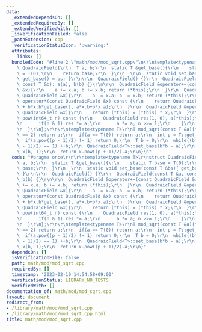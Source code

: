 ```yaml
---
data:
  _extendedDependsOn: []
  _extendedRequiredBy: []
  _extendedVerifiedWith: []
  _isVerificationFailed: false
  _pathExtension: cpp
  _verificationStatusIcon: ':warning:'
  attributes:
    links: []
  bundledCode: "#line 2 \"math/mod/mod_sqrt.cpp\"\n\r\ntemplate<typename T>\r\nstruct\
    \ QuadraicField{\r\n  T a, b;\r\n  static T &get_base(){\r\n    static T base\
    \ = T(0);\r\n    return base;\r\n  }\r\n  \r\n  static void set_base(const T &bs){\
    \ get_base() = bs; }\r\n\r\n  QuadraicField() {}\r\n  QuadraicField(const T &a,\
    \ const T &b): a(a), b(b) {}\r\n\r\n  QuadraicField &operator+=(const QuadraicField\
    \ &x){\r\n    a += x.a; b += x.b; return (*this);\r\n  }\r\n  QuadraicField &operator-=(const\
    \ QuadraicField &x){\r\n    a -= x.a; b -= x.b; return (*this);\r\n  }\r\n  QuadraicField\
    \ operator*(const QuadraicField &x) const {\r\n    return QuadraicField(a*x.a\
    \ + b*x.b*get_base(), a*x.b+b*x.a);\r\n  }\r\n  QuadraicField &operator*=(const\
    \ QuadraicField &x){\r\n    return (*this) = (*this) * x;\r\n  }\r\n\r\n  QuadraicField\
    \ pow(int64_t n) const {\r\n    QuadraicField res(1, 0), a(*this);\r\n    while(n){\r\
    \n      if(n & 1) res *= a;\r\n      a *= a; n >>= 1;\r\n    }\r\n    return res;\r\
    \n  }\r\n};\r\n\r\ntemplate<typename T>\r\nT mod_sqrt(const T &a){\r\n  if(T::get_mod()\
    \ == 2) return a;\r\n  if(a == T(0)) return a;\r\n  int p = T::get_mod();\r\n\
    \  if(a.pow((p - 1)/2) != 1) return 0;\r\n  T b = 0;\r\n  while((b*b - a).pow((p\
    \ - 1)/2) == 1) ++b;\r\n  QuadraicField<T>::set_base(b*b - a);\r\n  QuadraicField<T>\
    \ x(b, 1);\r\n  return x.pow((p + 1)/2).a;\r\n}\n"
  code: "#pragma once\r\n\r\ntemplate<typename T>\r\nstruct QuadraicField{\r\n  T\
    \ a, b;\r\n  static T &get_base(){\r\n    static T base = T(0);\r\n    return\
    \ base;\r\n  }\r\n  \r\n  static void set_base(const T &bs){ get_base() = bs;\
    \ }\r\n\r\n  QuadraicField() {}\r\n  QuadraicField(const T &a, const T &b): a(a),\
    \ b(b) {}\r\n\r\n  QuadraicField &operator+=(const QuadraicField &x){\r\n    a\
    \ += x.a; b += x.b; return (*this);\r\n  }\r\n  QuadraicField &operator-=(const\
    \ QuadraicField &x){\r\n    a -= x.a; b -= x.b; return (*this);\r\n  }\r\n  QuadraicField\
    \ operator*(const QuadraicField &x) const {\r\n    return QuadraicField(a*x.a\
    \ + b*x.b*get_base(), a*x.b+b*x.a);\r\n  }\r\n  QuadraicField &operator*=(const\
    \ QuadraicField &x){\r\n    return (*this) = (*this) * x;\r\n  }\r\n\r\n  QuadraicField\
    \ pow(int64_t n) const {\r\n    QuadraicField res(1, 0), a(*this);\r\n    while(n){\r\
    \n      if(n & 1) res *= a;\r\n      a *= a; n >>= 1;\r\n    }\r\n    return res;\r\
    \n  }\r\n};\r\n\r\ntemplate<typename T>\r\nT mod_sqrt(const T &a){\r\n  if(T::get_mod()\
    \ == 2) return a;\r\n  if(a == T(0)) return a;\r\n  int p = T::get_mod();\r\n\
    \  if(a.pow((p - 1)/2) != 1) return 0;\r\n  T b = 0;\r\n  while((b*b - a).pow((p\
    \ - 1)/2) == 1) ++b;\r\n  QuadraicField<T>::set_base(b*b - a);\r\n  QuadraicField<T>\
    \ x(b, 1);\r\n  return x.pow((p + 1)/2).a;\r\n}"
  dependsOn: []
  isVerificationFile: false
  path: math/mod/mod_sqrt.cpp
  requiredBy: []
  timestamp: '2023-02-10 14:54:58+09:00'
  verificationStatus: LIBRARY_NO_TESTS
  verifiedWith: []
documentation_of: math/mod/mod_sqrt.cpp
layout: document
redirect_from:
- /library/math/mod/mod_sqrt.cpp
- /library/math/mod/mod_sqrt.cpp.html
title: math/mod/mod_sqrt.cpp
---
```

